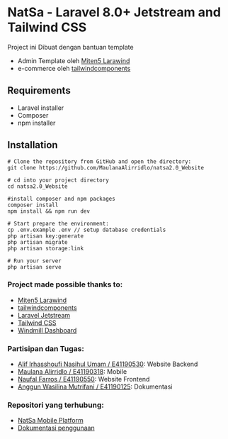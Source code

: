 # NatSa - Laravel 8.0+ Jetstream and Tailwind CSS

Project ini Dibuat dengan bantuan template
- Admin Template oleh [Miten5 Larawind](https://github.com/miten5/larawind)
- e-commerce oleh [tailwindcomponents](https://github.com/tailwindcomponents/e-commerce)

## Requirements

- Laravel installer
- Composer
- npm installer

## Installation

```
# Clone the repository from GitHub and open the directory:
git clone https://github.com/MaulanaAlirridlo/natsa2.0_Website

# cd into your project directory
cd natsa2.0_Website

#install composer and npm packages
composer install
npm install && npm run dev

# Start prepare the environment:
cp .env.example .env // setup database credentials
php artisan key:generate
php artisan migrate
php artisan storage:link

# Run your server
php artisan serve

```
### Project made possible thanks to:

- [Miten5 Larawind](https://github.com/miten5/larawind)
- [tailwindcomponents](https://github.com/tailwindcomponents/e-commerce)
- [Laravel Jetstream](https://jetstream.laravel.com/1.x/introduction.html)
- [Tailwind CSS](https://tailwindcss.com/)
- [Windmill Dashboard](https://windmill-dashboard.vercel.app/)

### Partisipan dan Tugas:
- [Alif Irhasshoufi Nasihul Umam / E41190530](https://github.com/alifirhas): Website Backend
- [Maulana Alirridlo / E41190318](https://github.com/MaulanaAlirridlo): Mobile
- [Naufal Farros / E41190550](https://github.com/NaufalFarros): Website Frontend
- [Anggun Wasilina Mutrifani / E41190125](https://github.com/anggunWasilina): Dokumentasi

### Repositori yang terhubung:
- [NatSa Mobile Platform](https://github.com/MaulanaAlirridlo/natsa2.0_Mobile)
- [Dokumentasi penggunaan](https://github.com/MaulanaAlirridlo/NatSa-Documentation)
